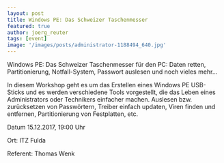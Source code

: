 ```yaml
---
layout: post
title: Windows PE: Das Schweizer Taschenmesser 
featured: true
author: joerg_reuter
tags: [event]
image: '/images/posts/administrator-1188494_640.jpg'
---
```


Windows PE: Das Schweizer Taschenmesser für den PC: Daten retten, Partitionierung, Notfall-System, Passwort auslesen und noch vieles mehr...

In diesem Workshop geht es um das Erstellen eines Windows PE USB-Sticks und es werden verschiedene Tools vorgestellt, die das Leben eines Administrators oder Technikers einfacher  machen. Auslesen bzw. zurücksetzen von Passwörtern, Treiber einfach updaten, Viren finden und entfernen, Partitionierung von Festplatten, etc.

Datum 15.12.2017, 19:00 Uhr

Ort: ITZ Fulda

Referent: Thomas Wenk

